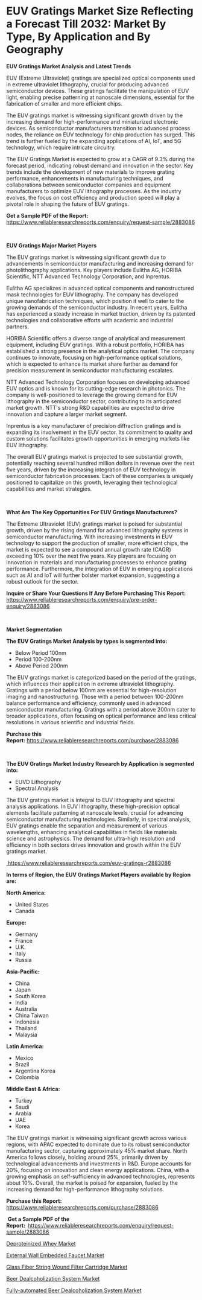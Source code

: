<p><h1>EUV Gratings Market Size Reflecting a Forecast Till 2032: Market By Type, By Application and By Geography</h1></p><p><strong>EUV Gratings Market Analysis and Latest Trends</strong></p>
<p><p>EUV (Extreme Ultraviolet) gratings are specialized optical components used in extreme ultraviolet lithography, crucial for producing advanced semiconductor devices. These gratings facilitate the manipulation of EUV light, enabling precise patterning at nanoscale dimensions, essential for the fabrication of smaller and more efficient chips.</p><p>The EUV gratings market is witnessing significant growth driven by the increasing demand for high-performance and miniaturized electronic devices. As semiconductor manufacturers transition to advanced process nodes, the reliance on EUV technology for chip production has surged. This trend is further fueled by the expanding applications of AI, IoT, and 5G technology, which require intricate circuitry.</p><p>The EUV Gratings Market is expected to grow at a CAGR of 9.3% during the forecast period, indicating robust demand and innovation in the sector. Key trends include the development of new materials to improve grating performance, enhancements in manufacturing techniques, and collaborations between semiconductor companies and equipment manufacturers to optimize EUV lithography processes. As the industry evolves, the focus on cost efficiency and production speed will play a pivotal role in shaping the future of EUV gratings.</p></p>
<p><strong>Get a Sample PDF of the Report:&nbsp;</strong> <a href="https://www.reliableresearchreports.com/enquiry/request-sample/2883086?utm_campaign=48&utm_medium=2&utm_source=Github&utm_content=ia&utm_term=13032025&utm_id=euv-gratings">https://www.reliableresearchreports.com/enquiry/request-sample/2883086</a></p>
<p>&nbsp;</p>
<p><strong>EUV Gratings Major Market Players</strong></p>
<p><p>The EUV gratings market is witnessing significant growth due to advancements in semiconductor manufacturing and increasing demand for photolithography applications. Key players include Eulitha AG, HORIBA Scientific, NTT Advanced Technology Corporation, and Inprentus.</p><p>Eulitha AG specializes in advanced optical components and nanostructured mask technologies for EUV lithography. The company has developed unique nanofabrication techniques, which position it well to cater to the growing demands of the semiconductor industry. In recent years, Eulitha has experienced a steady increase in market traction, driven by its patented technologies and collaborative efforts with academic and industrial partners.</p><p>HORIBA Scientific offers a diverse range of analytical and measurement equipment, including EUV gratings. With a robust portfolio, HORIBA has established a strong presence in the analytical optics market. The company continues to innovate, focusing on high-performance optical solutions, which is expected to enhance its market share further as demand for precision measurement in semiconductor manufacturing escalates.</p><p>NTT Advanced Technology Corporation focuses on developing advanced EUV optics and is known for its cutting-edge research in photonics. The company is well-positioned to leverage the growing demand for EUV lithography in the semiconductor sector, contributing to its anticipated market growth. NTT's strong R&D capabilities are expected to drive innovation and capture a larger market segment.</p><p>Inprentus is a key manufacturer of precision diffraction gratings and is expanding its involvement in the EUV sector. Its commitment to quality and custom solutions facilitates growth opportunities in emerging markets like EUV lithography.</p><p>The overall EUV gratings market is projected to see substantial growth, potentially reaching several hundred million dollars in revenue over the next five years, driven by the increasing integration of EUV technology in semiconductor fabrication processes. Each of these companies is uniquely positioned to capitalize on this growth, leveraging their technological capabilities and market strategies.</p></p>
<p>&nbsp;</p>
<p><strong>What Are The Key Opportunities For EUV Gratings Manufacturers?</strong></p>
<p><p>The Extreme Ultraviolet (EUV) gratings market is poised for substantial growth, driven by the rising demand for advanced lithography systems in semiconductor manufacturing. With increasing investments in EUV technology to support the production of smaller, more efficient chips, the market is expected to see a compound annual growth rate (CAGR) exceeding 10% over the next five years. Key players are focusing on innovation in materials and manufacturing processes to enhance grating performance. Furthermore, the integration of EUV in emerging applications such as AI and IoT will further bolster market expansion, suggesting a robust outlook for the sector.</p></p>
<p><strong>Inquire or Share Your Questions If Any Before Purchasing This Report:</strong> <a href="https://www.reliableresearchreports.com/enquiry/pre-order-enquiry/2883086?utm_campaign=48&utm_medium=2&utm_source=Github&utm_content=ia&utm_term=13032025&utm_id=euv-gratings">https://www.reliableresearchreports.com/enquiry/pre-order-enquiry/2883086</a></p>
<p>&nbsp;</p>
<p><strong>Market Segmentation</strong></p>
<p><strong>The EUV Gratings Market Analysis by types is segmented into:</strong></p>
<p><ul><li>Below Period 100nm</li><li>Period 100-200nm</li><li>Above Period 200nm</li></ul></p>
<p><p>The EUV gratings market is categorized based on the period of the gratings, which influences their application in extreme ultraviolet lithography. Gratings with a period below 100nm are essential for high-resolution imaging and nanostructuring. Those with a period between 100-200nm balance performance and efficiency, commonly used in advanced semiconductor manufacturing. Gratings with a period above 200nm cater to broader applications, often focusing on optical performance and less critical resolutions in various scientific and industrial fields.</p></p>
<p><strong>Purchase this Report:&nbsp;</strong><a href="https://www.reliableresearchreports.com/purchase/2883086?utm_campaign=48&utm_medium=2&utm_source=Github&utm_content=ia&utm_term=13032025&utm_id=euv-gratings">https://www.reliableresearchreports.com/purchase/2883086</a></p>
<p>&nbsp;</p>
<p><strong>The EUV Gratings Market Industry Research by Application is segmented into:</strong></p>
<p><ul><li>EUVD Lithography</li><li>Spectral Analysis</li></ul></p>
<p><p>The EUV gratings market is integral to EUV lithography and spectral analysis applications. In EUV lithography, these high-precision optical elements facilitate patterning at nanoscale levels, crucial for advancing semiconductor manufacturing technologies. Similarly, in spectral analysis, EUV gratings enable the separation and measurement of various wavelengths, enhancing analytical capabilities in fields like materials science and astrophysics. The demand for ultra-high resolution and efficiency in both sectors drives innovation and growth within the EUV gratings market.</p></p>
<p><a href="https://www.reliableresearchreports.com/euv-gratings-r2883086?utm_campaign=48&utm_medium=2&utm_source=Github&utm_content=ia&utm_term=13032025&utm_id=euv-gratings">&nbsp;https://www.reliableresearchreports.com/euv-gratings-r2883086</a></p>
<p><strong>In terms of Region, the EUV Gratings Market Players available by Region are:</strong></p>
<p>
    <p> <strong> North America: </strong>
        <ul>
            <li>United States</li>
            <li>Canada</li>
        </ul>
        </p> 
    <p> <strong> Europe: </strong>
        <ul>
            <li>Germany</li>
            <li>France</li>
            <li>U.K.</li>
            <li>Italy</li>
            <li>Russia</li>
        </ul>
        </p> 
    <p> <strong> Asia-Pacific: </strong>
        <ul>
            <li>China</li>
            <li>Japan</li>
            <li>South Korea</li>
            <li>India</li>
            <li>Australia</li>
            <li>China Taiwan</li>
            <li>Indonesia</li>
            <li>Thailand</li>
            <li>Malaysia</li>
        </ul>
        </p> 
    <p> <strong> Latin America: </strong>
        <ul>
            <li>Mexico</li>
            <li>Brazil</li>
            <li>Argentina Korea</li>
            <li>Colombia</li>
        </ul>
        </p> 
    <p> <strong> Middle East & Africa: </strong>
        <ul>
            <li>Turkey</li>
            <li>Saudi</li>
            <li>Arabia</li>
            <li>UAE</li>
            <li>Korea</li>
        </ul>
    </p>
    </p>
<p><p>The EUV gratings market is witnessing significant growth across various regions, with APAC expected to dominate due to its robust semiconductor manufacturing sector, capturing approximately 45% market share. North America follows closely, holding around 25%, primarily driven by technological advancements and investments in R&D. Europe accounts for 20%, focusing on innovation and clean energy applications. China, with a growing emphasis on self-sufficiency in advanced technologies, represents about 10%. Overall, the market is poised for expansion, fueled by the increasing demand for high-performance lithography solutions.</p></p>
<p><strong>Purchase this Report: </strong><a href="https://www.reliableresearchreports.com/purchase/2883086?utm_campaign=48&utm_medium=2&utm_source=Github&utm_content=ia&utm_term=13032025&utm_id=euv-gratings">https://www.reliableresearchreports.com/purchase/2883086</a></p>
<p>&nbsp;<strong>Get a Sample PDF of the Report:&nbsp;&nbsp;</strong><a href="https://www.reliableresearchreports.com/enquiry/request-sample/2883086?utm_campaign=48&utm_medium=2&utm_source=Github&utm_content=ia&utm_term=13032025&utm_id=euv-gratings">https://www.reliableresearchreports.com/enquiry/request-sample/2883086</a></p>
<p><strong></strong></p>
<p><p><a href="https://github.com/berkemiars2j/Market-Research-Report-List-1/blob/main/deproteinized-whey-market.md?utm_campaign=48&utm_medium=2&utm_source=Github&utm_content=ia&utm_term=13032025&utm_id=euv-gratings">Deproteinized Whey Market</a></p><p><a href="https://github.com/hutchkloor4x/Market-Research-Report-List-1/blob/main/external-wall-embedded-faucet-market.md?utm_campaign=48&utm_medium=2&utm_source=Github&utm_content=ia&utm_term=13032025&utm_id=euv-gratings">External Wall Embedded Faucet Market</a></p><p><a href="https://github.com/variothonia/Market-Research-Report-List-1/blob/main/glass-fiber-string-wound-filter-cartridge-market.md?utm_campaign=48&utm_medium=2&utm_source=Github&utm_content=ia&utm_term=13032025&utm_id=euv-gratings">Glass Fiber String Wound Filter Cartridge Market</a></p><p><a href="https://github.com/kimanyuzuga/Market-Research-Report-List-1/blob/main/beer-dealcoholization-system-market.md?utm_campaign=48&utm_medium=2&utm_source=Github&utm_content=ia&utm_term=13032025&utm_id=euv-gratings">Beer Dealcoholization System Market</a></p><p><a href="https://github.com/lalkobrinarb/Market-Research-Report-List-1/blob/main/fully-automated-beer-dealcoholization-system-market.md?utm_campaign=48&utm_medium=2&utm_source=Github&utm_content=ia&utm_term=13032025&utm_id=euv-gratings">Fully-automated Beer Dealcoholization System Market</a></p></p>